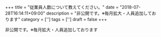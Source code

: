 +++
title = "従業員人数について教えてください。"
date = "2018-07-28T16:14:11+09:00"
description = "非公開です。※毎月拡大・人員追加しております"
category = ['']
tags = ['']
draft = false
+++

非公開です。※毎月拡大・人員追加しております

